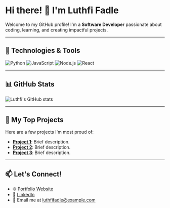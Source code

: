 # Hi there! 👋 I'm Luthfi Fadle

Welcome to my GitHub profile! I'm a **Software Developer** passionate about coding, learning, and creating impactful projects.

---

## 🔧 Technologies & Tools
![Python](https://img.shields.io/badge/Python-3670A0?style=for-the-badge&logo=python&logoColor=ffdd54)
![JavaScript](https://img.shields.io/badge/JavaScript-323330?style=for-the-badge&logo=javascript&logoColor=F7DF1E)
![Node.js](https://img.shields.io/badge/Node.js-339933?style=for-the-badge&logo=nodedotjs&logoColor=white)
![React](https://img.shields.io/badge/React-20232A?style=for-the-badge&logo=react&logoColor=61DAFB)

---

## 📊 GitHub Stats
![Luthfi's GitHub stats](https://github-readme-stats.vercel.app/api?username=luthfifadle&show_icons=true&theme=radical)

---

## 🚀 My Top Projects
Here are a few projects I'm most proud of:

- [**Project 1**](#): Brief description.
- [**Project 2**](#): Brief description.
- [**Project 3**](#): Brief description.

---

## 📫 Let's Connect!
- 🌐 [Portfolio Website](#)
- 💼 [LinkedIn](#)
- 📧 Email me at [luthfifadle@example.com](mailto:luthfifadle@example.com)
